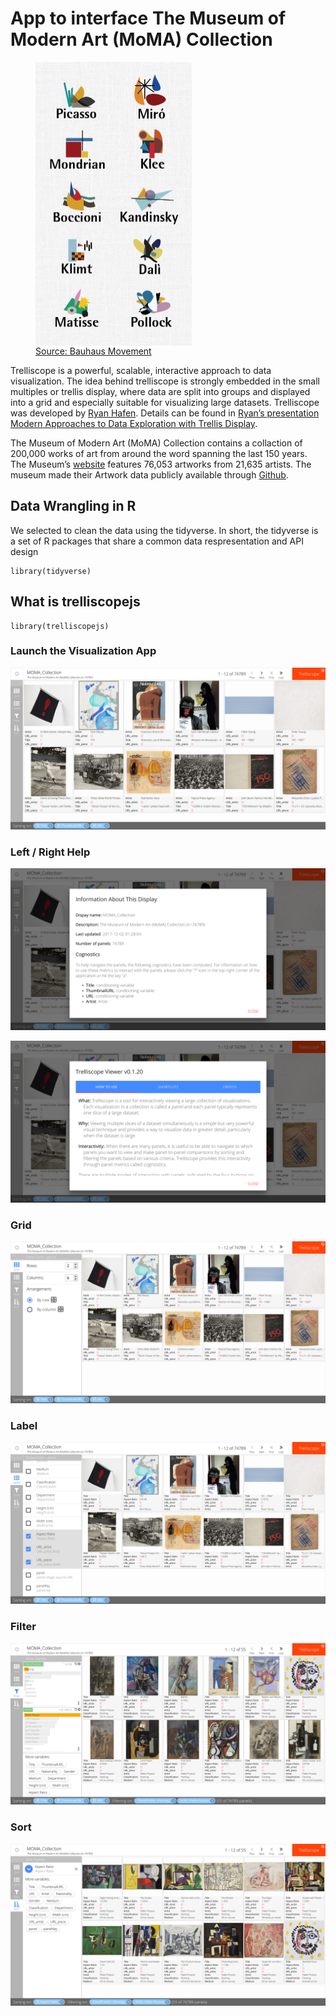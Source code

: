 # App to interface The Museum of Modern Art (MoMA) Collection


  <figure>
  <img src="https://github.com/agstn/moma_trelliscopejs/blob/master/img/DOjIQBeX0AE3iuh.jpg" 
       align="center" height="454" width="250" >
  <figcaption>  
    <a href="https://twitter.com/BauhausMovement/status/930213508041592833"> Source: Bauhaus Movement</a> 
  </figcaption>
  </figure>
  


Trelliscope is a powerful, scalable, interactive approach to data visualization. The idea behind trelliscope is strongly embedded in the small multiples or trellis display, where data are split into groups and displayed into a grid and especially suitable for visualizing large datasets. Trelliscope was developed by [Ryan Hafen](http://ryanhafen.com/). Details can be found in [Ryan’s presentation Modern Approaches to Data Exploration with Trellis Display](http://slides.com/hafen/trelliscopejs).

The Museum of Modern Art (MoMA) Collection contains a collaction of 200,000 works of art from around the word spanning the last 150 years. The Museum’s [website](https://www.moma.org/collection/)  features 76,053 artworks from 21,635 artists. The museum made their Artwork data publicly available through [Github](https://github.com/MuseumofModernArt/collection). 


## Data Wrangling in R

We selected to clean the data using the tidyverse. In short, the tidyverse is a set of R packages that share a common data respresentation and API design

```
library(tidyverse)
```

## What is trelliscopejs

```
library(trelliscopejs)
```

### Launch the Visualization App
![Capture2](https://github.com/agstn/moma_trelliscopejs/blob/master/img/FireShot%20Capture%202%20agstn.github.io_moma_trelliscopejs_app.png)

### Left / Right Help
![Capture3](https://github.com/agstn/moma_trelliscopejs/blob/master/img/FireShot%20Capture%203%20agstn.github.io_moma_trelliscopejs_app.png)

![Capture5](https://github.com/agstn/moma_trelliscopejs/blob/master/img/FireShot%20Capture%205%20agstn.github.io_moma_trelliscopejs_app_.png)

### Grid
![Capture6](https://github.com/agstn/moma_trelliscopejs/blob/master/img/FireShot%20Capture%206%20agstn.github.io_moma_trelliscopejs_app_.png)

### Label
![Capture7](https://github.com/agstn/moma_trelliscopejs/blob/master/img/FireShot%20Capture%207%20agstn.github.io_moma_trelliscopejs_app_.png)

### Filter
![Capture8](https://github.com/agstn/moma_trelliscopejs/blob/master/img/FireShot%20Capture%208%20agstn.github.io_moma_trelliscopejs_app_.png)

### Sort
![Capture9](https://github.com/agstn/moma_trelliscopejs/blob/master/img/FireShot%20Capture%209%20agstn.github.io_moma_trelliscopejs_app_.png)

